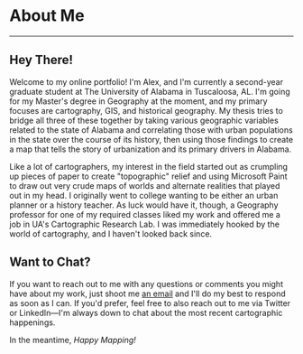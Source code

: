 # About Me
---

## Hey There!
Welcome to my online portfolio! I'm Alex, and I'm currently a second-year graduate student at The University of Alabama in Tuscaloosa, AL. I'm going for my Master's degree in Geography at the moment, and my primary focuses are cartography, GIS, and historical geography. My thesis tries to bridge all three of these together by taking various geographic variables related to the state of Alabama and correlating those with urban populations in the state over the course of its history, then using those findings to create a map that tells the story of urbanization and its primary drivers in Alabama. 

Like a lot of cartographers, my interest in the field started out as crumpling up pieces of paper to create "topographic" relief and using Microsoft Paint to draw out very crude maps of worlds and alternate realities that played out in my head. I originally went to college wanting to be either an urban planner or a history teacher. As luck would have it, though, a Geography professor for one of my required classes liked my work and offered me a job in UA's Cartographic Research Lab. I was immediately hooked by the world of cartography, and I haven't looked back since.

## Want to Chat?
If you want to reach out to me with any questions or comments you might have about my work, just shoot me [an email](mailto:acfries@crimson.ua.edu) and I'll do my best to respond as soon as I can. If you'd prefer, feel free to also reach out to me via Twitter or LinkedIn—I'm always down to chat about the most recent cartographic happenings. 

In the meantime, *Happy Mapping!*